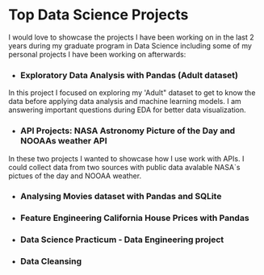 # Top Data Science Projects 

I would love to showcase the projects I have been working on in the last 2 years during my graduate program in Data Science including some of my personal projects I have been working on afterwards:

* ### Exploratory Data Analysis with Pandas (Adult dataset)
In this project I focused on exploring my 'Adult" dataset to get to know the data before applying data analysis and machine learning models. I am answering important questions during EDA for better data visualization.  
* ### API Projects: NASA Astronomy Picture of the Day and NOOAAs weather API 
In these two projects I wanted to showcase how I use work with APIs. I could collect data from two sources with public data avalable NASA`s pictues of the day and NOOAA weather. 
* ### Analysing Movies dataset with Pandas and SQLite

* ### Feature Engineering California House Prices with Pandas 

* ### Data Science Practicum - Data Engineering project

* ### Data Cleansing 
